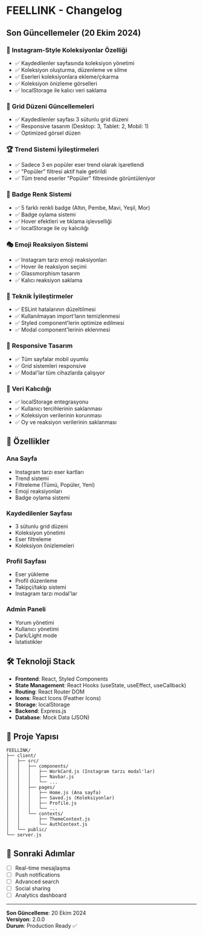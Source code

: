 # FEELLINK - Changelog

## Son Güncellemeler (20 Ekim 2024)

### 🎨 **Instagram-Style Koleksiyonlar Özelliği**
- ✅ Kaydedilenler sayfasında koleksiyon yönetimi
- ✅ Koleksiyon oluşturma, düzenleme ve silme
- ✅ Eserleri koleksiyonlara ekleme/çıkarma
- ✅ Koleksiyon önizleme görselleri
- ✅ localStorage ile kalıcı veri saklama

### 🎯 **Grid Düzeni Güncellemeleri**
- ✅ Kaydedilenler sayfası 3 sütunlu grid düzeni
- ✅ Responsive tasarım (Desktop: 3, Tablet: 2, Mobil: 1)
- ✅ Optimized görsel düzen

### 🏆 **Trend Sistemi İyileştirmeleri**
- ✅ Sadece 3 en popüler eser trend olarak işaretlendi
- ✅ "Popüler" filtresi aktif hale getirildi
- ✅ Tüm trend eserler "Popüler" filtresinde görüntüleniyor

### 🎨 **Badge Renk Sistemi**
- ✅ 5 farklı renkli badge (Altın, Pembe, Mavi, Yeşil, Mor)
- ✅ Badge oylama sistemi
- ✅ Hover efektleri ve tıklama işlevselliği
- ✅ localStorage ile oy kalıcılığı

### 🎭 **Emoji Reaksiyon Sistemi**
- ✅ Instagram tarzı emoji reaksiyonları
- ✅ Hover ile reaksiyon seçimi
- ✅ Glassmorphism tasarım
- ✅ Kalıcı reaksiyon saklama

### 🔧 **Teknik İyileştirmeler**
- ✅ ESLint hatalarının düzeltilmesi
- ✅ Kullanılmayan import'ların temizlenmesi
- ✅ Styled component'lerin optimize edilmesi
- ✅ Modal component'lerinin eklenmesi

### 📱 **Responsive Tasarım**
- ✅ Tüm sayfalar mobil uyumlu
- ✅ Grid sistemleri responsive
- ✅ Modal'lar tüm cihazlarda çalışıyor

### 💾 **Veri Kalıcılığı**
- ✅ localStorage entegrasyonu
- ✅ Kullanıcı tercihlerinin saklanması
- ✅ Koleksiyon verilerinin korunması
- ✅ Oy ve reaksiyon verilerinin saklanması

## 🚀 **Özellikler**

### Ana Sayfa
- Instagram tarzı eser kartları
- Trend sistemi
- Filtreleme (Tümü, Popüler, Yeni)
- Emoji reaksiyonları
- Badge oylama sistemi

### Kaydedilenler Sayfası
- 3 sütunlu grid düzeni
- Koleksiyon yönetimi
- Eser filtreleme
- Koleksiyon önizlemeleri

### Profil Sayfası
- Eser yükleme
- Profil düzenleme
- Takipçi/takip sistemi
- Instagram tarzı modal'lar

### Admin Paneli
- Yorum yönetimi
- Kullanıcı yönetimi
- Dark/Light mode
- İstatistikler

## 🛠️ **Teknoloji Stack**

- **Frontend**: React, Styled Components
- **State Management**: React Hooks (useState, useEffect, useCallback)
- **Routing**: React Router DOM
- **Icons**: React Icons (Feather Icons)
- **Storage**: localStorage
- **Backend**: Express.js
- **Database**: Mock Data (JSON)

## 📁 **Proje Yapısı**

```
FEELLINK/
├── client/
│   ├── src/
│   │   ├── components/
│   │   │   ├── WorkCard.js (Instagram tarzı modal'lar)
│   │   │   ├── Navbar.js
│   │   │   └── ...
│   │   ├── pages/
│   │   │   ├── Home.js (Ana sayfa)
│   │   │   ├── Saved.js (Koleksiyonlar)
│   │   │   ├── Profile.js
│   │   │   └── ...
│   │   └── contexts/
│   │       ├── ThemeContext.js
│   │       └── AuthContext.js
│   └── public/
└── server.js
```

## 🎯 **Sonraki Adımlar**

- [ ] Real-time mesajlaşma
- [ ] Push notifications
- [ ] Advanced search
- [ ] Social sharing
- [ ] Analytics dashboard

---

**Son Güncelleme**: 20 Ekim 2024  
**Versiyon**: 2.0.0  
**Durum**: Production Ready ✅

